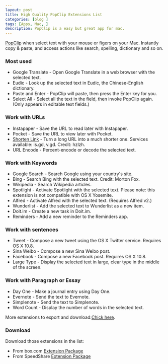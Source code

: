 ```yaml
---
layout: post
title: High Quality PopClip Extensions List 
categories: [blog ]
tags: [Apps, Mac, ]
description: PopClip is a easy but great app for mac.
---
```


[PopClip](https://pilotmoon.com/popclip/) when select text with your mouse or figers on your Mac. Instantly copy & paste, and access actions like search, spelling, dictionary and so on.

### Most used

* Google Translate - Open Google Translate in a web browser with the selected text.
* Eudic - Look up the selected text in Eudic, the Chinese-English dictionary.
* Paste and Enter - PopClip will paste, then press the Enter key for you.
* Select All	- Select all the text in the field, then invoke PopClip again. (Only appears in editable text fields.)

### Work with URLs

* Instapaper - Save the URL to read later with Instapaper.
* Pocket - Save the URL to view later with Pocket.
* [Shorten Link](https://hzlzh.io/popclip-extensions/) - Turn a long URL into a much shorter one. Services available: is.gd, v.gd. Credit: hzlzh.
* URL Encode	- Percent-encode or decode the selected text.

### Work with Keywords
* Google Search	- Search Google using your country's site.
* Bing	- Search Bing with the selected text. Credit: Morton Fox.
* Wikipedia - Search Wikipedia articles.
* Spotlight - Activate Spotlight with the selected text. Please note: this extension is not compatible with OS X Yosemite. 
* Alfred - Activate Alfred with the selected text. (Requires Alfred v2.)
* Wunderlist	- Add the selected text to Wunderlist as a new item.
* Doit.im - Create a new task in Doit.im.
* Reminders - Add a new reminder to the Reminders app.

### Work with sentences
* Tweet - Compose a new tweet using the OS X Twitter service. Requires OS X 10.8.
* Sina Weibo	- Compose a new Sina Weibo post.
* Facebook - Compose a new Facebook post. Requires OS X 10.8.
* Large Type	- Display the selected text in large, clear type in the middle of the screen.

### Work with Paragraph or Essay
* Day One	- Make a journal entry using Day One.
* Evernote - Send the text to Evernote.
* Simplenote	- Send the text to Simplenote. 
* Word Count	- Display the number of words in the selected text.

More extensions to export and download:[Chick here](https://pilotmoon.com/popclip/extensions/). 

### Download

Download those extensions in the list: 

* From box.com [Extension Package](https://app.box.com/s/dwx3vl5m79n6txwtd911bk2ue6vud1du)
* From SpeedShare [Extension Package](https://speedy.sh/4FDJm/PopClip-Extensions.zip) 

